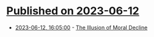 # [Published on 2023-06-12](index.md)

* [2023-06-12, 16:05:00](https://soylentnews.org/article.pl?sid=23/06/11/1612201&from=rss) - [The Illusion of Moral Decline](https://soylentnews.org/article.pl?sid=23/06/11/1612201&from=rss)

